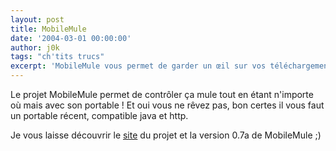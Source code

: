 ```yaml
---
layout: post
title: MobileMule
date: '2004-03-01 00:00:00'
author: j0k
tags: "ch'tits trucs"
excerpt: 'MobileMule vous permet de garder un œil sur vos téléchargements depuis votre mobile !'
---
```


Le projet MobileMule permet de contrôler ça mule tout en étant n'importe où mais avec son portable !  Et oui vous ne rêvez pas, bon certes il vous faut un portable récent, compatible java et http.

Je vous laisse découvrir le [site](http://mobil.emule-project.net/) du projet et la version 0.7a de MobileMule ;)

